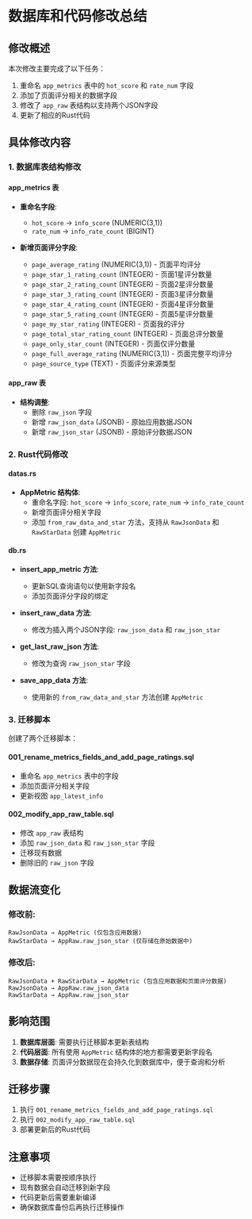 # 数据库和代码修改总结

## 修改概述

本次修改主要完成了以下任务：
1. 重命名 `app_metrics` 表中的 `hot_score` 和 `rate_num` 字段
2. 添加了页面评分相关的数据字段
3. 修改了 `app_raw` 表结构以支持两个JSON字段
4. 更新了相应的Rust代码

## 具体修改内容

### 1. 数据库表结构修改

#### app_metrics 表
- **重命名字段**:
  - `hot_score` → `info_score` (NUMERIC(3,1))
  - `rate_num` → `info_rate_count` (BIGINT)

- **新增页面评分字段**:
  - `page_average_rating` (NUMERIC(3,1)) - 页面平均评分
  - `page_star_1_rating_count` (INTEGER) - 页面1星评分数量
  - `page_star_2_rating_count` (INTEGER) - 页面2星评分数量
  - `page_star_3_rating_count` (INTEGER) - 页面3星评分数量
  - `page_star_4_rating_count` (INTEGER) - 页面4星评分数量
  - `page_star_5_rating_count` (INTEGER) - 页面5星评分数量
  - `page_my_star_rating` (INTEGER) - 页面我的评分
  - `page_total_star_rating_count` (INTEGER) - 页面总评分数量
  - `page_only_star_count` (INTEGER) - 页面仅评分数量
  - `page_full_average_rating` (NUMERIC(3,1)) - 页面完整平均评分
  - `page_source_type` (TEXT) - 页面评分来源类型

#### app_raw 表
- **结构调整**:
  - 删除 `raw_json` 字段
  - 新增 `raw_json_data` (JSONB) - 原始应用数据JSON
  - 新增 `raw_json_star` (JSONB) - 原始评分数据JSON

### 2. Rust代码修改

#### datas.rs
- **AppMetric 结构体**:
  - 重命名字段: `hot_score` → `info_score`, `rate_num` → `info_rate_count`
  - 新增页面评分相关字段
  - 添加 `from_raw_data_and_star` 方法，支持从 `RawJsonData` 和 `RawStarData` 创建 `AppMetric`

#### db.rs
- **insert_app_metric 方法**:
  - 更新SQL查询语句以使用新字段名
  - 添加页面评分字段的绑定

- **insert_raw_data 方法**:
  - 修改为插入两个JSON字段: `raw_json_data` 和 `raw_json_star`

- **get_last_raw_json 方法**:
  - 修改为查询 `raw_json_star` 字段

- **save_app_data 方法**:
  - 使用新的 `from_raw_data_and_star` 方法创建 `AppMetric`

### 3. 迁移脚本

创建了两个迁移脚本：

#### 001_rename_metrics_fields_and_add_page_ratings.sql
- 重命名 `app_metrics` 表中的字段
- 添加页面评分相关字段
- 更新视图 `app_latest_info`

#### 002_modify_app_raw_table.sql
- 修改 `app_raw` 表结构
- 添加 `raw_json_data` 和 `raw_json_star` 字段
- 迁移现有数据
- 删除旧的 `raw_json` 字段

## 数据流变化

### 修改前:
```
RawJsonData → AppMetric (仅包含应用数据)
RawStarData → AppRaw.raw_json_star (仅存储在原始数据中)
```

### 修改后:
```
RawJsonData + RawStarData → AppMetric (包含应用数据和页面评分数据)
RawJsonData → AppRaw.raw_json_data
RawStarData → AppRaw.raw_json_star
```

## 影响范围

1. **数据库层面**: 需要执行迁移脚本更新表结构
2. **代码层面**: 所有使用 `AppMetric` 结构体的地方都需要更新字段名
3. **数据存储**: 页面评分数据现在会持久化到数据库中，便于查询和分析

## 迁移步骤

1. 执行 `001_rename_metrics_fields_and_add_page_ratings.sql`
2. 执行 `002_modify_app_raw_table.sql`
3. 部署更新后的Rust代码

## 注意事项

- 迁移脚本需要按顺序执行
- 现有数据会自动迁移到新字段
- 代码更新后需要重新编译
- 确保数据库备份后再执行迁移操作